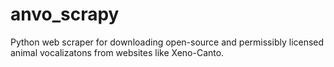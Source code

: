 # anvo_scrapy
Python web scraper for downloading open-source and permissibly licensed animal vocalizatons from websites like Xeno-Canto. 
